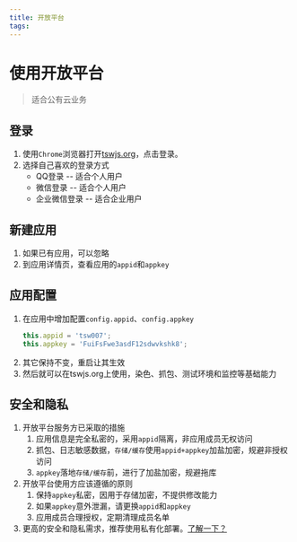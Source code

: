 ```yaml
---
title: 开放平台
tags:
---
```

# 使用开放平台
> 适合公有云业务

## 登录

1. 使用`Chrome`浏览器打开[tswjs.org](https://tswjs.org)，点击登录。
1. 选择自己喜欢的登录方式
    - QQ登录 -- 适合个人用户
    - 微信登录 -- 适合个人用户
    - 企业微信登录 -- 适合企业用户

## 新建应用

1. 如果已有应用，可以忽略
2. 到应用详情页，查看应用的`appid`和`appkey`

## 应用配置

1. 在应用中增加配置`config.appid`、`config.appkey`
    ```js
    this.appid = 'tsw007';
    this.appkey = 'FuiFsFwe3asdF12sdwvkshk8';
    ```
1. 其它保持不变，重启让其生效
1. 然后就可以在tswjs.org上使用，染色、抓包、测试环境和监控等基础能力

## 安全和隐私

1. 开放平台服务方已采取的措施
    1. 应用信息是完全私密的，采用`appid`隔离，非应用成员无权访问
    1. 抓包、日志敏感数据，`存储/缓存`使用`appid+appkey`加盐加密，规避非授权访问
    1. `appkey`落地`存储/缓存`前，进行了加盐加密，规避拖库
1. 开放平台使用方应该遵循的原则
    1. 保持`appkey`私密，因用于存储加密，不提供修改能力
    1. 如果`appkey`意外泄漏，请更换`appid`和`appkey`
    1. 应用成员合理授权，定期清理成员名单
1. 更高的安全和隐私需求，推荐使用私有化部署。[了解一下？](/guide/advance/private)